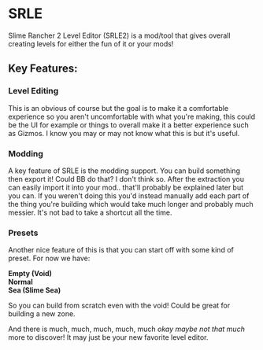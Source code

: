 # **SRLE** 

Slime Rancher 2 Level Editor (SRLE2) is a mod/tool that gives overall creating levels for either the fun of it or your mods!

## **Key Features:**

### **Level Editing**

<p> This is an obvious of course but the goal is to make it a comfortable experience so you aren't uncomfortable with what you're making, this could be the UI for example or things to overall make it a better experience such as Gizmos. I know you may or may not know what this is but it's useful. </p>

### **Modding**

A key feature of SRLE is the modding support. You can build something then export it! Could BB do that? I don't think so. After the extraction you can easily import it into your mod.. that'll probably be explained later but you can. If you weren't doing this you'd instead manually add each part of the thing you're building which would take much longer and probably much messier. It's not bad to take a shortcut all the time.

### **Presets**

Another nice feature of this is that you can start off with some kind of preset. For now we have:

**Empty (Void)** <br>
**Normal** <br>
**Sea (Slime Sea)** <br>

<p> So you can build from scratch even with the void! Could be great for building a new zone.

And there is much, much, much, much, much *okay maybe not that much* more to discover! It may just be your new favorite level editor.
</p>